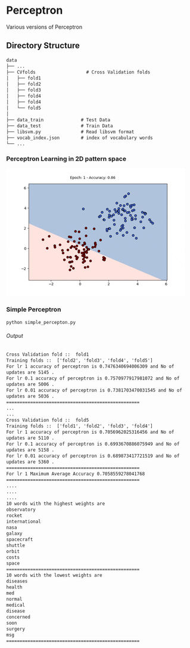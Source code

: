 # Perceptron
Various versions of Perceptron 

## Directory Structure

    data
    ├── ...
    ├── CVfolds                   # Cross Validation folds
    │   ├── fold1          
    │   ├── fold2
    │   ├── fold3
    │   ├── fold4
    │   ├── fold4
    │   └── fold5 
    │
    ├── data_train              # Test Data
    ├── data_test               # Train Data
    ├── libsvm.py               # Read libsvm format
    ├── vocab_index.json        # index of vocabulary words
    └── ...
    
### Perceptron Learning in 2D pattern space
![](data/perceptron_learning.gif)

### Simple Perceptron
```
python simple_percepton.py
```
###### Output
```
Cross Validation fold ::  fold1
Training folds ::  ['fold2', 'fold3', 'fold4', 'fold5']
For lr 1 accuracy of perceptron is 0.7476340694006309 and No of updates are 5145 .
For lr 0.1 accuracy of perceptron is 0.7570977917981072 and No of updates are 5006 .
For lr 0.01 accuracy of perceptron is 0.7381703470031545 and No of updates are 5036 .
==================================================
...
...
Cross Validation fold ::  fold5
Training folds ::  ['fold1', 'fold2', 'fold3', 'fold4']
For lr 1 accuracy of perceptron is 0.7056962025316456 and No of updates are 5110 .
For lr 0.1 accuracy of perceptron is 0.6993670886075949 and No of updates are 5158 .
For lr 0.01 accuracy of perceptron is 0.689873417721519 and No of updates are 5360 .
==================================================
For lr 1 Maximum Average Accuracy 0.7058559278041768
==================================================
....
....
....
10 words with the highest weights are
observatory
rocket
international
nasa
galaxy
spacecraft
shuttle
orbit
costs
space
==================================================
10 words with the lowest weights are
diseases
health
med
normal
medical
disease
concerned
soon
surgery
msg
==================================================
```
